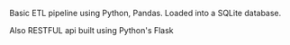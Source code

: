 Basic ETL pipeline using Python, Pandas. Loaded into a SQLite database.

Also RESTFUL api built using Python's Flask
